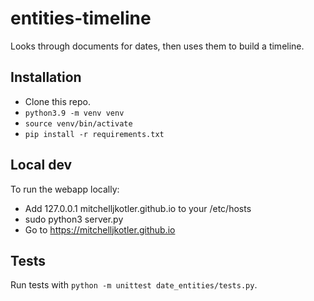 # entities-timeline

Looks through documents for dates, then uses them to build a timeline.

## Installation

- Clone this repo.
- `python3.9 -m venv venv`
- `source venv/bin/activate`
- `pip install -r requirements.txt` 

## Local dev

To run the webapp locally:

- Add 127.0.0.1 mitchelljkotler.github.io to your /etc/hosts
- sudo python3 server.py
- Go to https://mitchelljkotler.github.io

## Tests

Run tests with `python -m unittest date_entities/tests.py`.
